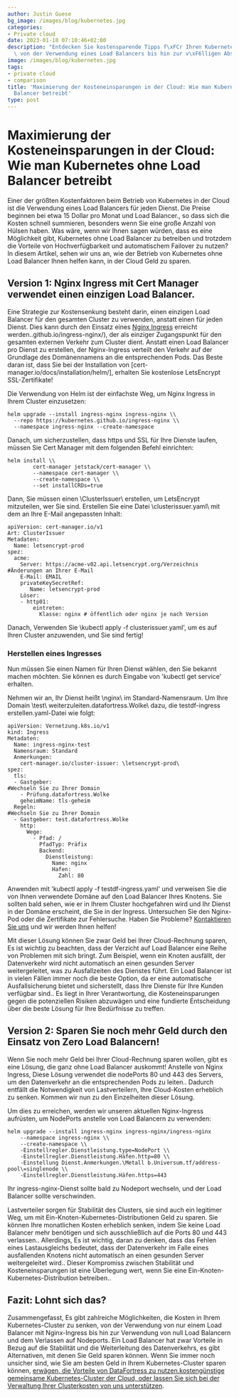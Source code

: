```yaml
---
author: Justin Guese
bg_image: /images/blog/kubernetes.jpg
categories:
- Private cloud
date: 2023-01-18 07:10:46+02:00
description: "Entdecken Sie kostensparende Tipps f\xFCr Ihren Kubernetes-Cluster,\
  \ von der Verwendung eines Load Balancers bis hin zur v\xF6lligen Abschaffung."
image: /images/blog/kubernetes.jpg
tags:
- private cloud
- comparison
title: 'Maximierung der Kosteneinsparungen in der Cloud: Wie man Kubernetes ohne Load
  Balancer betreibt'
type: post
---
```



# Maximierung der Kosteneinsparungen in der Cloud: Wie man Kubernetes ohne Load Balancer betreibt

Einer der größten Kostenfaktoren beim Betrieb von Kubernetes in der Cloud ist die Verwendung eines Load Balancers für jeden Dienst. Die Preise beginnen bei etwa 15 Dollar pro Monat und Load Balancer., so dass sich die Kosten schnell summieren, besonders wenn Sie eine große Anzahl von Hülsen haben. Was wäre, wenn wir Ihnen sagen würden, dass es eine Möglichkeit gibt, Kubernetes ohne Load Balancer zu betreiben und trotzdem die Vorteile von Hochverfügbarkeit und automatischem Failover zu nutzen? In diesem Artikel, sehen wir uns an, wie der Betrieb von Kubernetes ohne Load Balancer Ihnen helfen kann, in der Cloud Geld zu sparen.

## Version 1: Nginx Ingress mit Cert Manager verwendet einen einzigen Load Balancer.

Eine Strategie zur Kostensenkung besteht darin, einen einzigen Load Balancer für den gesamten Cluster zu verwenden, anstatt einen für jeden Dienst. Dies kann durch den Einsatz eines [Nginx Ingress](https://kubernetes) erreicht werden..github.io/ingress-nginx/), der als einziger Zugangspunkt für den gesamten externen Verkehr zum Cluster dient. Anstatt einen Load Balancer pro Dienst zu erstellen, der Nginx-Ingress verteilt den Verkehr auf der Grundlage des Domänennamens an die entsprechenden Pods.
Das Beste daran ist, dass Sie bei der Installation von [cert-manager.io/docs/installation/helm/], erhalten Sie kostenlose LetsEncrypt SSL-Zertifikate!

Die Verwendung von Helm ist der einfachste Weg, um Nginx Ingress in Ihrem Cluster einzusetzen:

```
helm upgrade --install ingress-nginx ingress-nginx \\
  --repo https://kubernetes.github.io/ingress-nginx \\
  --namespace ingress-nginx --create-namespace
```

Danach, um sicherzustellen, dass https und SSL für Ihre Dienste laufen, müssen Sie Cert Manager mit dem folgenden Befehl einrichten:

```
helm install \\
        cert-manager jetstack/cert-manager \\
        --namespace cert-manager \\
        --create-namespace \\
        --set installCRDs=true
```

Dann, Sie müssen einen \ClusterIssuer\ erstellen, um LetsEncrypt mitzuteilen, wer Sie sind. Erstellen Sie eine Datei \clusterissuer.yaml\ mit dem an Ihre E-Mail angepassten Inhalt:

```
apiVersion: cert-manager.io/v1
Art: ClusterIssuer
Metadaten:
  Name: letsencrypt-prod
spez:
  acme:
    Server: https://acme-v02.api.letsencrypt.org/Verzeichnis
#Änderungen an Ihrer E-Mail
    E-Mail: EMAIL
    privateKeySecretRef:
       Name: letsencrypt-prod
    Löser:
    - http01:
        eintreten:
          Klasse: nginx # öffentlich oder nginx je nach Version
```

Danach, Verwenden Sie \kubectl apply -f clusterissuer.yaml', um es auf Ihren Cluster anzuwenden, und Sie sind fertig!

### Herstellen eines Ingresses

Nun müssen Sie einen Namen für Ihren Dienst wählen, den Sie bekannt machen möchten. Sie können es durch Eingabe von 'kubectl get service' erhalten.

Nehmen wir an, Ihr Dienst heißt \nginx\ im Standard-Namensraum. Um Ihre Domain \test\ weiterzuleiten.datafortress.Wolke\ dazu, die testdf-ingress erstellen.yaml-Datei wie folgt:

```
apiVersion: Vernetzung.k8s.io/v1
kind: Ingress
Metadaten:
  Name: ingress-nginx-test
  Namensraum: Standard
  Anmerkungen:
    cert-manager.io/cluster-issuer: \letsencrypt-prod\
spez:
  tls:
  - Gastgeber:
#Wechseln Sie zu Ihrer Domain
    - Prüfung.datafortress.Wolke
    geheimName: tls-geheim
  Regeln:
#Wechseln Sie zu Ihrer Domain
  - Gastgeber: test.datafortress.Wolke
    http:
      Wege:
        - Pfad: /
          PfadTyp: Präfix
          Backend:
            Dienstleistung:
              Name: nginx
              Hafen:
                Zahl: 80
```

Anwenden mit 'kubectl apply -f testdf-ingress.yaml' und verweisen Sie die von Ihnen verwendete Domäne auf den Load Balancer Ihres Knotens. Sie sollten bald sehen, wie er in Ihrem Cluster hochgefahren wird und Ihr Dienst in der Domäne erscheint, die Sie in der Ingress.
Untersuchen Sie den Nginx-Pod oder die Zertifikate zur Fehlersuche.
Haben Sie Probleme? [Kontaktieren Sie uns](/Kontakt) und wir werden Ihnen helfen!

Mit dieser Lösung können Sie zwar Geld bei Ihrer Cloud-Rechnung sparen, Es ist wichtig zu beachten, dass der Verzicht auf Load Balancer eine Reihe von Problemen mit sich bringt. Zum Beispiel, wenn ein Knoten ausfällt, der Datenverkehr wird nicht automatisch an einen gesunden Server weitergeleitet, was zu Ausfallzeiten des Dienstes führt. Ein Load Balancer ist in vielen Fällen immer noch die beste Option, da er eine automatische Ausfallsicherung bietet und sicherstellt, dass Ihre Dienste für Ihre Kunden verfügbar sind.. Es liegt in Ihrer Verantwortung, die Kosteneinsparungen gegen die potenziellen Risiken abzuwägen und eine fundierte Entscheidung über die beste Lösung für Ihre Bedürfnisse zu treffen.

## Version 2: Sparen Sie noch mehr Geld durch den Einsatz von Zero Load Balancern!

Wenn Sie noch mehr Geld bei Ihrer Cloud-Rechnung sparen wollen, gibt es eine Lösung, die ganz ohne Load Balancer auskommt! Anstelle von Nginx Ingress, Diese Lösung verwendet die nodePorts 80 und 443 des Servers, um den Datenverkehr an die entsprechenden Pods zu leiten.. Dadurch entfällt die Notwendigkeit von Lastverteilern, Ihre Cloud-Kosten erheblich zu senken. Kommen wir nun zu den Einzelheiten dieser Lösung.

Um dies zu erreichen, werden wir unseren aktuellen Nginx-Ingress aufrüsten, um NodePorts anstelle von Load Balancern zu verwenden:

```
helm upgrade --install ingress-nginx ingress-nginx/ingress-nginx
    --namespace ingress-nginx \\
    --create-namespace \\
    -Einstellregler.Dienstleistung.type=NodePort \\
    -Einstellregler.Dienstleistung.Häfen.http=80 \\
    -Einstellung Dienst.Anmerkungen.\Metall b.Universum.tf/address-pool\=singlenode \\
    -Einstellregler.Dienstleistung.Häfen.https=443
```

Ihr ingress-nginx-Dienst sollte bald zu Nodeport wechseln, und der Load Balancer sollte verschwinden.

Lastverteiler sorgen für Stabilität des Clusters, sie sind auch ein legitimer Weg, um mit Ein-Knoten-Kubernetes-Distributionen Geld zu sparen. Sie können Ihre monatlichen Kosten erheblich senken, indem Sie keine Load Balancer mehr benötigen und sich ausschließlich auf die Ports 80 und 443 verlassen.. Allerdings, Es ist wichtig, daran zu denken, dass das Fehlen eines Lastausgleichs bedeutet, dass der Datenverkehr im Falle eines ausfallenden Knotens nicht automatisch an einen gesunden Server weitergeleitet wird.. Dieser Kompromiss zwischen Stabilität und Kosteneinsparungen ist eine Überlegung wert, wenn Sie eine Ein-Knoten-Kubernetes-Distribution betreiben..

## Fazit: Lohnt sich das?

Zusammengefasst, Es gibt zahlreiche Möglichkeiten, die Kosten in Ihrem Kubernetes-Cluster zu senken, von der Verwendung von nur einem Load Balancer mit Nginx-Ingress bis hin zur Verwendung von null Load Balancern und dem Verlassen auf Nodeports. Ein Load Balancer hat zwar Vorteile in Bezug auf die Stabilität und die Weiterleitung des Datenverkehrs, es gibt Alternativen, mit denen Sie Geld sparen können. Wenn Sie immer noch unsicher sind, wie Sie am besten Geld in Ihrem Kubernetes-Cluster sparen können, [erwägen, die Vorteile von DataFortress zu nutzen.kostengünstige gemeinsame Kubernetes-Cluster der Cloud, oder lassen Sie sich bei der Verwaltung Ihrer Clusterkosten von uns unterstützen](/Kontakt).